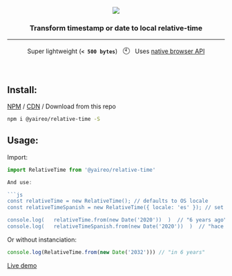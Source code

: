 <p align="center">
  <a title='See demo' href="https://jsbin.com/vokawun/edit?html,js,console">
    <img  src="readme-header.svg"/ >
  </a>
</p>
<h3 align="center">Transform timestamp or date to local relative-time</h3>

---
<p align="center">
Super lightweight (<strong><code title='minified'>< 500 bytes</code></strong>) &nbsp; <big>🕙</big> &nbsp; Uses <a title='MDN docs for Intl.RelativeTimeFormat' href='https://developer.mozilla.org/en-US/docs/Web/JavaScript/Reference/Global_Objects/Intl/RelativeTimeFormat'>native browser API</a>
</p>
<br>

## Install:

[NPM](https://www.npmjs.com/package/@yaireo/relative-time) / [CDN](https://unpkg.com/@yaireo/relative-time) / Download from this repo

```bash
npm i @yaireo/relative-time -S
```

## Usage:

Import:

```js
import RelativeTime from '@yaireo/relative-time'

And use:

```js
const relativeTime = new RelativeTime(); // defaults to OS locale
const relativeTimeSpanish = new RelativeTime({ locale: 'es' }); // set Spanish locale

console.log(   relativeTime.from(new Date('2020'))  )  // "6 years ago"
console.log(   relativeTimeSpanish.from(new Date('2020'))  )  // "hace 6 años"
```

Or without instanciation:

```js
console.log(RelativeTime.from(new Date('2032'))) // "in 6 years"
```

[Live demo](https://jsbin.com/vokawun/edit?html,js,console)
